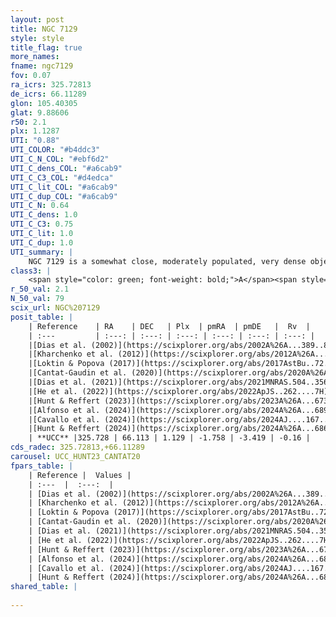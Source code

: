 ```yaml
---
layout: post
title: NGC 7129
style: style
title_flag: true
more_names: 
fname: ngc7129
fov: 0.07
ra_icrs: 325.72813
de_icrs: 66.11289
glon: 105.40305
glat: 9.88606
r50: 2.1
plx: 1.1287
UTI: "0.88"
UTI_COLOR: "#b4ddc3"
UTI_C_N_COL: "#ebf6d2"
UTI_C_dens_COL: "#a6cab9"
UTI_C_C3_COL: "#d4edca"
UTI_C_lit_COL: "#a6cab9"
UTI_C_dup_COL: "#a6cab9"
UTI_C_N: 0.64
UTI_C_dens: 1.0
UTI_C_C3: 0.75
UTI_C_lit: 1.0
UTI_C_dup: 1.0
UTI_summary: |
    NGC 7129 is a somewhat close, moderately populated, very dense object of high C3 quality. It is very well-studied in the literature.
class3: |
    <span style="color: green; font-weight: bold;">A</span><span style="color: #FFC300; font-weight: bold;">B</span>
r_50_val: 2.1
N_50_val: 79
scix_url: NGC%207129
posit_table: |
    | Reference    | RA    | DEC   | Plx  | pmRA  | pmDE   |  Rv  |
    | :---         | :---: | :---: | :---: | :---: | :---: | :---: |
    |[Dias et al. (2002)](https://scixplorer.org/abs/2002A%26A...389..871D) | 325.746 | 66.113 | -- | -1.62 | -3.08 | -- |
    |[Kharchenko et al. (2012)](https://scixplorer.org/abs/2012A%26A...543A.156K) | 325.725 | 66.11 | -- | -1.41 | -3.97 | -- |
    |[Loktin & Popova (2017)](https://scixplorer.org/abs/2017AstBu..72..257L) | 325.725 | 66.107 | -- | 0.128 | -1.309 | -- |
    |[Cantat-Gaudin et al. (2020)](https://scixplorer.org/abs/2020A%26A...640A...1C) | 325.74 | 66.114 | 1.086 | -1.759 | -3.267 | -- |
    |[Dias et al. (2021)](https://scixplorer.org/abs/2021MNRAS.504..356D) | 325.782 | 66.134 | 1.075 | -1.759 | -3.442 | -- |
    |[He et al. (2022)](https://scixplorer.org/abs/2022ApJS..262....7H) | 325.764 | 66.125 | 1.133 | -1.727 | -3.413 | -- |
    |[Hunt & Reffert (2023)](https://scixplorer.org/abs/2023A%26A...673A.114H) | 325.741 | 66.123 | 1.097 | -1.773 | -3.46 | -17.652 |
    |[Alfonso et al. (2024)](https://scixplorer.org/abs/2024A%26A...689A..18A) | 325.723 | 66.135 | 1.079 | -1.818 | -3.45 | -- |
    |[Cavallo et al. (2024)](https://scixplorer.org/abs/2024AJ....167...12C) | 325.691 | 66.169 | 1.095 | -- | -- | -- |
    |[Hunt & Reffert (2024)](https://scixplorer.org/abs/2024A%26A...686A..42H) | 325.741 | 66.123 | 1.097 | -1.773 | -3.46 | -17.652 |
    | **UCC** |325.728 | 66.113 | 1.129 | -1.758 | -3.419 | -0.16 | 
cds_radec: 325.72813,+66.11289
carousel: UCC_HUNT23_CANTAT20
fpars_table: |
    | Reference |  Values |
    | :---  |  :---:  |
    | [Dias et al. (2002)](https://scixplorer.org/abs/2002A%26A...389..871D) | `E(B-V)=0.97, Dist=1070.0, Age=8.08` |
    | [Kharchenko et al. (2012)](https://scixplorer.org/abs/2012A%26A...543A.156K) | `e_bv=1.405, distance=1046, log_age=7.15` |
    | [Loktin & Popova (2017)](https://scixplorer.org/abs/2017AstBu..72..257L) | `E(B-V)=0.789, Dmod=9.283, logt=8.72` |
    | [Cantat-Gaudin et al. (2020)](https://scixplorer.org/abs/2020A%26A...640A...1C) | `AVNN=1.78, DMNN=9.72, AgeNN=7.33` |
    | [Dias et al. (2021)](https://scixplorer.org/abs/2021MNRAS.504..356D) | `Av=2.196, Dist=894, logage=6.772, [Fe/H]=0.128` |
    | [He et al. (2022)](https://scixplorer.org/abs/2022ApJS..262....7H) | `A0=2.75, logAge=6.75` |
    | [Hunt & Reffert (2023)](https://scixplorer.org/abs/2023A%26A...673A.114H) | `AV50=2.298, diffAV50=2.451, MOD50=9.794, logAge50=6.996` |
    | [Alfonso et al. (2024)](https://scixplorer.org/abs/2024A%26A...689A..18A) | `AV=1.78020, MOD=9.70717, logAge=7.30791, Z=0.12838` |
    | [Cavallo et al. (2024)](https://scixplorer.org/abs/2024AJ....167...12C) | `AV50=2.14, dMod50=10.78, logAge50=7.72, [Fe/H]50=-0.16` |
    | [Hunt & Reffert (2024)](https://scixplorer.org/abs/2024A%26A...686A..42H) | `MassJ=312.508` |
shared_table: |
    
---
```

